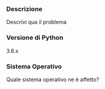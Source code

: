 ### Descrizione

Descrivi qua il problema

### Versione di Python

3.6.x

### Sistema Operativo

Quale sistema operativo ne è affetto?